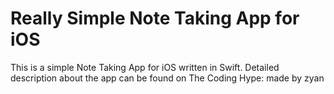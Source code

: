 # Really Simple Note Taking App for iOS

This is a simple Note Taking App for iOS written in Swift. Detailed description about the app can be found on The Coding Hype:
made by zyan
